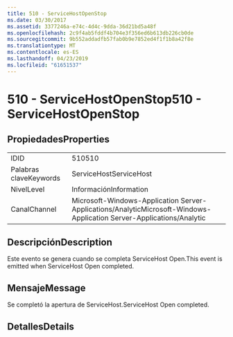 ```yaml
---
title: 510 - ServiceHostOpenStop
ms.date: 03/30/2017
ms.assetid: 3377246a-e74c-4d4c-9dda-36d21bd5a48f
ms.openlocfilehash: 2c9f4ab5fddf4b704e3f356ed6b613db226cb0de
ms.sourcegitcommit: 9b552addadfb57fab0b9e7852ed4f1f1b8a42f8e
ms.translationtype: MT
ms.contentlocale: es-ES
ms.lasthandoff: 04/23/2019
ms.locfileid: "61651537"
---
```

# <a name="510---servicehostopenstop"></a><span data-ttu-id="2709c-102">510 - ServiceHostOpenStop</span><span class="sxs-lookup"><span data-stu-id="2709c-102">510 - ServiceHostOpenStop</span></span>
## <a name="properties"></a><span data-ttu-id="2709c-103">Propiedades</span><span class="sxs-lookup"><span data-stu-id="2709c-103">Properties</span></span>  
  
|||  
|-|-|  
|<span data-ttu-id="2709c-104">ID</span><span class="sxs-lookup"><span data-stu-id="2709c-104">ID</span></span>|<span data-ttu-id="2709c-105">510</span><span class="sxs-lookup"><span data-stu-id="2709c-105">510</span></span>|  
|<span data-ttu-id="2709c-106">Palabras clave</span><span class="sxs-lookup"><span data-stu-id="2709c-106">Keywords</span></span>|<span data-ttu-id="2709c-107">ServiceHost</span><span class="sxs-lookup"><span data-stu-id="2709c-107">ServiceHost</span></span>|  
|<span data-ttu-id="2709c-108">Nivel</span><span class="sxs-lookup"><span data-stu-id="2709c-108">Level</span></span>|<span data-ttu-id="2709c-109">Información</span><span class="sxs-lookup"><span data-stu-id="2709c-109">Information</span></span>|  
|<span data-ttu-id="2709c-110">Canal</span><span class="sxs-lookup"><span data-stu-id="2709c-110">Channel</span></span>|<span data-ttu-id="2709c-111">Microsoft-Windows-Application Server-Applications/Analytic</span><span class="sxs-lookup"><span data-stu-id="2709c-111">Microsoft-Windows-Application Server-Applications/Analytic</span></span>|  
  
## <a name="description"></a><span data-ttu-id="2709c-112">Descripción</span><span class="sxs-lookup"><span data-stu-id="2709c-112">Description</span></span>  
 <span data-ttu-id="2709c-113">Este evento se genera cuando se completa ServiceHost Open.</span><span class="sxs-lookup"><span data-stu-id="2709c-113">This event is emitted when ServiceHost Open completed.</span></span>  
  
## <a name="message"></a><span data-ttu-id="2709c-114">Mensaje</span><span class="sxs-lookup"><span data-stu-id="2709c-114">Message</span></span>  
 <span data-ttu-id="2709c-115">Se completó la apertura de ServiceHost.</span><span class="sxs-lookup"><span data-stu-id="2709c-115">ServiceHost Open completed.</span></span>  
  
## <a name="details"></a><span data-ttu-id="2709c-116">Detalles</span><span class="sxs-lookup"><span data-stu-id="2709c-116">Details</span></span>
